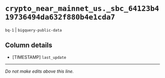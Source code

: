 # `crypto_near_mainnet_us._sbc_64123b419736494da632f880b4e1cda7`
`bq-1` | `bigquery-public-data`

## Column details
* [TIMESTAMP] `last_update`

-------------------------------------------------------------------------------
*Do not make edits above this line.*
